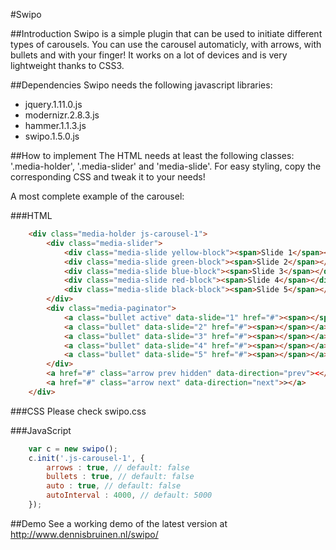 #Swipo

##Introduction
Swipo is a simple plugin that can be used to initiate different types of carousels. You can use the carousel automaticly, with arrows, with bullets and with your finger! It works on a lot of devices and is very lightweight thanks to CSS3.

##Dependencies
Swipo needs the following javascript libraries:
- jquery.1.11.0.js
- modernizr.2.8.3.js
- hammer.1.1.3.js
- swipo.1.5.0.js

##How to implement
The HTML needs at least the following classes: '.media-holder', '.media-slider' and 'media-slide'. For easy styling, copy the corresponding CSS and tweak it to your needs! 

A most complete example of the carousel:

###HTML
```html
    <div class="media-holder js-carousel-1">
        <div class="media-slider">
            <div class="media-slide yellow-block"><span>Slide 1</span></div>
            <div class="media-slide green-block"><span>Slide 2</span></div>
            <div class="media-slide blue-block"><span>Slide 3</span></div>
            <div class="media-slide red-block"><span>Slide 4</span></div>
            <div class="media-slide black-block"><span>Slide 5</span></div>
        </div>
        <div class="media-paginator">
            <a class="bullet active" data-slide="1" href="#"><span></span></a>
            <a class="bullet" data-slide="2" href="#"><span></span></a>
            <a class="bullet" data-slide="3" href="#"><span></span></a>
            <a class="bullet" data-slide="4" href="#"><span></span></a>
            <a class="bullet" data-slide="5" href="#"><span></span></a>
        </div>
        <a href="#" class="arrow prev hidden" data-direction="prev"><</a>
        <a href="#" class="arrow next" data-direction="next">></a>
    </div>
``` 

###CSS
Please check swipo.css

###JavaScript
```javascript
    var c = new swipo();
    c.init('.js-carousel-1', {
        arrows : true, // default: false
        bullets : true, // default: false
        auto : true, // default: false
        autoInterval : 4000, // default: 5000
    });
```

##Demo
See a working demo of the latest version at http://www.dennisbruinen.nl/swipo/
